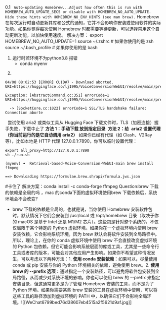 0.1  ``` Auto-updating Homebrew...Adjust how often this is run with HOMEBREW_AUTO_UPDATE_SECS or disable with HOMEBREW_NO_AUTO_UPDATE. Hide these hints with HOMEBREW_NO_ENV_HINTS (see man brew).```
Homebrew 在每次运行时自动更新其库和公式的通知，它并不会影响你安装或使用软件的实际功能。如果你觉得每次使用 Homebrew 时都需要等待更新，可以选择禁用这个自动更新功能，以加快使用速度。
解决方案：
export HOMEBREW_NO_AUTO_UPDATE=1
source ~/.zshrc  # 如果你使用的是 zsh
source ~/.bash_profile  # 如果你使用的是 bash
1. 运行时若环境不为python3.8 报错
	- conda myenv
2.  ```
```
04/08 08:02:53 [ERROR] CUID#7 - Download aborted. URI=https://huggingface.co/lj1995/VoiceConversionWebUI/resolve/main/pretrained/D32k.pth

Exception: [AbstractCommand.cc:351] errorCode=1 URI=https://huggingface.co/lj1995/VoiceConversionWebUI/resolve/main/pretrained/D32k.pth

  -> [SocketCore.cc:1022] errorCode=1 SSL/TLS handshake failure: Connection aborte
 ```
  尝试使用 aria2 或类似工具从 Hugging Face 下载文件时，TLS（加密连接）握手失败，下载中止了
 **方法 1：手动下载 放到指定目录**
 **方法 2：给**  **aria2** **设置代理（你当前运行的是它自动调用 aria2）**
如果你已经有代理（如 Clash、V2Ray 等），比如本地是 HTTP 代理 127.0.0.1:7890，你可以临时设置代理：
```
export all_proxy=http://127.0.0.1:7890
sh ./run.sh
```

```
(myenv) ➜  Retrieval-based-Voice-Conversion-WebUI-main brew install ffmpeg

==> Downloading https://formulae.brew.sh/api/formula.jws.json
```
#卡住了
解决方案：conda install -c conda-forge ffmpeg
 Question:brew 下载的依赖是全局的吗 ，mac 的conda下面的虚拟环境使用brew 下载依赖后，系统环境会不会改变?
- brew 下载的依赖是全局的，也就是说，当你使用 Homebrew 安装软件包时，默认情况下它们会安装到 /usr/local 或 /opt/homebrew 目录（取决于你的 macOS 是基于 Intel 还是 M1/M2 芯片）。这些包是针对整个系统的，不仅仅局限于某个特定的 Python 虚拟环境。如果你在一个虚拟环境内使用 brew 安装依赖，它会影响系统环境，因为 brew 默认会将软件安装到全局路径中。所以，理论上，在你的 conda 虚拟环境中使用 brew 不会直接改变虚拟环境的 Python 包依赖，但它可能会影响系统层面的库或工具，尤其是一些命令行工具或者库的版本，可能会对其他应用产生影响。如果你不希望这种情况发生，可以考虑以下两种方法：1. **使用 conda 安装依赖**：如果可以，尽量使用 conda 或 pip 安装与你的 Python 环境相关的依赖，避免使用 brew。2. **使用 brew 的 --prefix 选项**：通过指定一个安装路径，可以避免将软件包安装到全局路径，从而减少对系统环境的影响。你也可以使用 brew 的 --prefix 来指定安装目录，但这通常更多是为了管理 Homebrew 安装的工具，而不是为了 Python 环境。如果你需要某些 brew 安装的工具在虚拟环境中使用，可以将这些工具的路径添加到虚拟环境的 PATH 中，以确保它们不会影响全局环境。![[WeChat6799bed76d38607eb4515a2f5621d9af.jpg]]